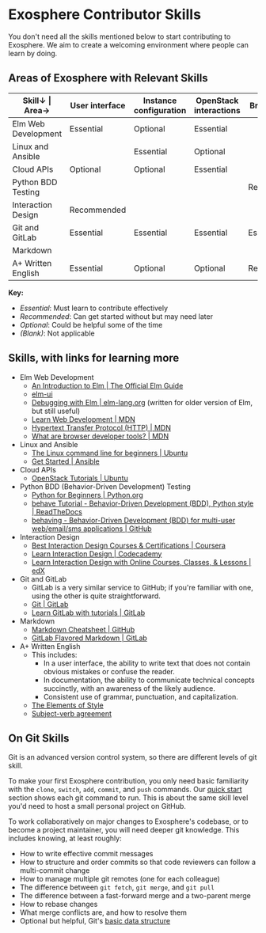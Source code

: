 # Exosphere Contributor Skills

You don't need all the skills mentioned below to start contributing to Exosphere. We aim to create a welcoming environment where people can learn by doing.

## Areas of Exosphere with Relevant Skills

| Skill↓   \|  Area→  | User interface | Instance configuration | OpenStack interactions | Browser tests | Documentation |
|---------------------|----------------|------------------------|------------------------|---------------|---------------|
| Elm Web Development | Essential      | Optional               | Essential              |               | Optional      |
| Linux and Ansible   |                | Essential              | Optional               |               | Optional      |
| Cloud APIs          | Optional       | Optional               | Essential              |               | Optional      |
| Python BDD Testing  |                |                        |                        | Recommended   |               |
| Interaction Design  | Recommended    |                        |                        |               |               |
| Git and GitLab      | Essential      | Essential              | Essential              | Essential     | Optional      |
| Markdown            |                |                        |                        |               | Essential     |
| A+ Written English  | Essential      | Optional               | Optional               | Recommended   | Essential     |

**Key:**

- *Essential*: Must learn to contribute effectively
- *Recommended*: Can get started without but may need later
- *Optional*: Could be helpful some of the time
- *(Blank)*: Not applicable


## Skills, with links for learning more

- Elm Web Development
  - [An Introduction to Elm | The Official Elm Guide](https://guide.elm-lang.org/)
  - [elm-ui](https://package.elm-lang.org/packages/mdgriffith/elm-ui/latest/)
  - [Debugging with Elm | elm-lang.org](https://elm-lang.org/news/the-perfect-bug-report) (written for older version of Elm, but still useful)
  - [Learn Web Development | MDN](https://developer.mozilla.org/en-US/docs/Learn)
  - [Hypertext Transfer Protocol (HTTP) | MDN](https://developer.mozilla.org/en-US/docs/Web/HTTP)
  - [What are browser developer tools? | MDN](https://developer.mozilla.org/en-US/docs/Learn/Common_questions/Tools_and_setup/What_are_browser_developer_tools)
- Linux and Ansible
  - [The Linux command line for beginners | Ubuntu](https://ubuntu.com/tutorials/command-line-for-beginners)
  - [Get Started | Ansible](https://www.ansible.com/resources/get-started)
- Cloud APIs
  - [OpenStack Tutorials | Ubuntu](https://ubuntu.com/tutorials?topic=openstack)
- Python BDD (Behavior-Driven Development) Testing
  - [Python for Beginners | Python.org](https://www.python.org/about/gettingstarted/)
  - [behave Tutorial - Behavior-Driven Development (BDD), Python style | ReadTheDocs](https://behave.readthedocs.io/en/stable/tutorial.html)
  - [behaving - Behavior-Driven Development (BDD) for multi-user web/email/sms applications | GitHub](https://github.com/ggozad/behaving)
- Interaction Design
  - [Best Interaction Design Courses & Certifications | Coursera](https://www.coursera.org/courses?query=interaction%20design)
  - [Learn Interaction Design | Codecademy](https://www.codecademy.com/learn/learn-interaction-design)
  - [Learn Interaction Design with Online Courses, Classes, & Lessons | edX](https://www.edx.org/learn/interaction-design)
- Git and GitLab
  - GitLab is a very similar service to GitHub; if you're familiar with one, using the other is quite straightforward. 
  - [Git | GitLab](https://docs.gitlab.com/ee/topics/git/)
  - [Learn GitLab with tutorials | GitLab](https://docs.gitlab.com/ee/tutorials/)
- Markdown
  - [Markdown Cheatsheet | GitHub](https://github.com/adam-p/markdown-here/wiki/Markdown-Cheatsheet)
  - [GitLab Flavored Markdown | GitLab](https://docs.gitlab.com/ee/user/markdown.html)
- A+ Written English
  - This includes:
    - In a user interface, the ability to write text that does not contain obvious mistakes or confuse the reader.
    - In documentation, the ability to communicate technical concepts succinctly, with an awareness of the likely audience.
    - Consistent use of grammar, punctuation, and capitalization.
  - [The Elements of Style](https://www.gutenberg.org/files/37134/37134-h/37134-h.htm)
  - [Subject-verb agreement](https://owl.purdue.edu/owl/general_writing/grammar/subject_verb_agreement.html)

## On Git Skills

Git is an advanced version control system, so there are different levels of git skill.

To make your first Exosphere contribution, you only need basic familiarity with the `clone`, `switch`, `add`, `commit`, and `push` commands. Our [quick start](../contributing.md#quick-start-for-new-contributors) section shows each git command to run. This is about the same skill level you'd need to host a small personal project  on GitHub.

To work collaboratively on major changes to Exosphere's codebase, or to become a project maintainer, you will need deeper git knowledge. This includes knowing, at least roughly:

- How to write effective commit messages
- How to structure and order commits so that code reviewers can follow a multi-commit change
- How to manage multiple git remotes (one for each colleague)
- The difference between `git fetch`, `git merge`, and `git pull`
- The difference between a fast-forward merge and a two-parent merge
- How to rebase changes
- What merge conflicts are, and how to resolve them
- Optional but helpful, Git's [basic data structure](https://eagain.net/articles/git-for-computer-scientists)